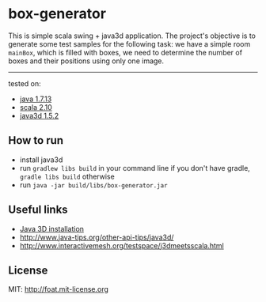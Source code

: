 # box-generator #

This is simple scala swing + java3d application.
The project's objective is to generate some test samples for the following task:
we have a simple room `mainBox`, which is filled with boxes, we need to determine the number of boxes and their positions
using only one image.
_______________

tested on:

* [java 1.7.13](http://www.oracle.com/technetwork/java/javase/downloads/index.html)
* [scala 2.10](http://www.scala-lang.org/)
* [java3d 1.5.2](http://java3d.java.net/)

## How to run ##
* install java3d
* run `gradlew libs build` in your command line if you don't have gradle, `gradle libs build` otherwise
* run `java -jar build/libs/box-generator.jar`

## Useful links ##
* [Java 3D installation](http://download.java.net/media/java3d/builds/release/1.5.2/README-download.html)
* http://www.java-tips.org/other-api-tips/java3d/
* http://www.interactivemesh.org/testspace/j3dmeetsscala.html

## License ##
MIT: http://foat.mit-license.org
